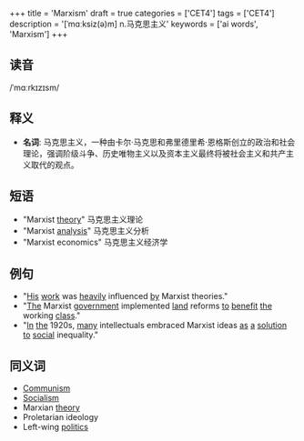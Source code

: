 +++
title = 'Marxism'
draft = true
categories = ['CET4']
tags = ['CET4']
description = '[ˈmɑːksiz(ə)m] n.马克思主义'
keywords = ['ai words', 'Marxism']
+++

## 读音
/ˈmɑːrkɪzɪsm/

## 释义
- **名词**: 马克思主义，一种由卡尔·马克思和弗里德里希·恩格斯创立的政治和社会理论，强调阶级斗争、历史唯物主义以及资本主义最终将被社会主义和共产主义取代的观点。

## 短语
- "Marxist [theory](/zh/post/theory/)" 马克思主义理论
- "Marxist [analysis](/zh/post/analysis/)" 马克思主义分析
- "Marxist economics" 马克思主义经济学

## 例句
- "[His](/zh/post/his/) [work](/zh/post/work/) was [heavily](/zh/post/heavily/) influenced [by](/zh/post/by/) Marxist theories."
- "[The](/zh/post/the/) Marxist [government](/zh/post/government/) implemented [land](/zh/post/land/) reforms [to](/zh/post/to/) [benefit](/zh/post/benefit/) [the](/zh/post/the/) working [class](/zh/post/class/)."
- "[In](/zh/post/in/) [the](/zh/post/the/) 1920s, [many](/zh/post/many/) intellectuals embraced Marxist ideas [as](/zh/post/as/) [a](/zh/post/a/) [solution](/zh/post/solution/) [to](/zh/post/to/) [social](/zh/post/social/) inequality."

## 同义词
- [Communism](/zh/post/communism/)
- [Socialism](/zh/post/socialism/)
- Marxian [theory](/zh/post/theory/)
- Proletarian ideology
- Left-wing [politics](/zh/post/politics/)
